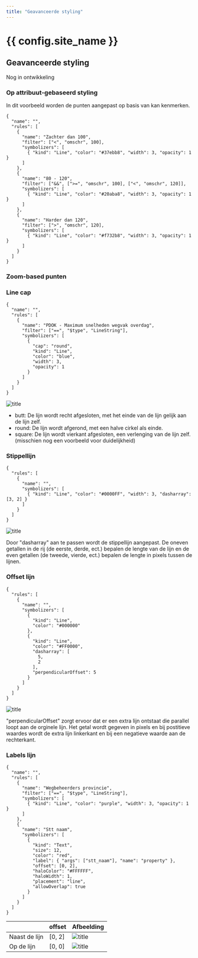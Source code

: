 ```yaml
---
title: "Geavanceerde styling"
---
```


# {{ config.site_name }}

Geavanceerde styling
---


Nog in ontwikkeling



### Op attribuut-gebaseerd styling
In dit voorbeeld worden de punten aangepast op basis van kan kenmerken. 
```
{
  "name": "",
  "rules": [
    {
      "name": "Zachter dan 100",
      "filter": ["<", "omschr", 100],
      "symbolizers": [
        { "kind": "Line", "color": "#37ebb8", "width": 3, "opacity": 1 }
      ]
    },
    {
      "name": "80 - 120",
      "filter": ["&&", [">=", "omschr", 100], ["<", "omschr", 120]],
      "symbolizers": [
        { "kind": "Line", "color": "#20aba8", "width": 3, "opacity": 1 }
      ]
    },
    {
      "name": "Harder dan 120",
      "filter": [">", "omschr", 120],
      "symbolizers": [
        { "kind": "Line", "color": "#f732b8", "width": 3, "opacity": 1 }
      ]
    }
  ]
}
```



### Zoom-based punten


### Line cap
```
{
  "name": "",
  "rules": [
    {
      "name": "PDOK - Maximum snelheden wegvak overdag",
      "filter": ["==", "$type", "LineString"],
      "symbolizers": [
        {
          "cap": "round",
          "kind": "Line",
          "color": "blue",
          "width": 3,
          "opacity": 1
        }
      ]
    }
  ]
}
```
![title](lijn_cap.png)

- butt: De lijn wordt recht afgesloten, met het einde van de lijn gelijk aan de lijn zelf.
- round: De lijn wordt afgerond, met een halve cirkel als einde.
- square: De lijn wordt vierkant afgesloten, een verlenging van de lijn zelf. 
(misschien nog een voorbeeld voor duidelijkheid)

### Stippellijn 
```
{
  "rules": [
    {
      "name": "",
      "symbolizers": [
        { "kind": "Line", "color": "#0000FF", "width": 3, "dasharray": [3, 2] }
      ]
    }
  ]
}
```
![title](stippel_lijn.png)

Door "dasharray" aan te passen wordt de stippellijn aangepast. De oneven getallen in de rij (de eerste, derde, ect.) bepalen de lengte van de lijn en de even getallen (de tweede, vierde, ect.) bepalen de lengte in pixels tussen de lijnen. 

### Offset lijn
```
{
  "rules": [
    {
      "name": "",
      "symbolizers": [
        {
          "kind": "Line",
          "color": "#000000"
        },
        {
          "kind": "Line",
          "color": "#FF0000",
          "dasharray": [
            5,
            2
          ],
          "perpendicularOffset": 5
        }
      ]
    }
  ]
}
```
![title](lijn_offset.png)

"perpendicularOffset" zorgt ervoor dat er een extra lijn ontstaat die parallel loopt aan de orginele lijn. Het getal wordt gegeven in pixels en bij postitieve waardes wordt de extra lijn linkerkant en bij een negatieve waarde aan de rechterkant. 

### Labels lijn
```
{
  "name": "",
  "rules": [
    {
      "name": "Wegbeheerders provincie",
      "filter": ["==", "$type", "LineString"],
      "symbolizers": [
        { "kind": "Line", "color": "purple", "width": 3, "opacity": 1 }
      ]
    },
    {
      "name": "Stt naam",
      "symbolizers": [
        {
          "kind": "Text",
          "size": 12,
          "color": "red",
          "label": { "args": ["stt_naam"], "name": "property" },
          "offset": [0, 2],
          "haloColor": "#FFFFFF",
          "haloWidth": 1,
          "placement": "line",
          "allowOverlap": true
        }
      ]
    }
  ]
}
```


|                | offset | Afbeelding |
|----------------|---------|-------------|
| Naast de lijn | [0, 2] | ![title](label_lijn_vandelijn.png) |
| Op de lijn    | [0, 0] | ![title](label_lijn_opdelijn.png) |
